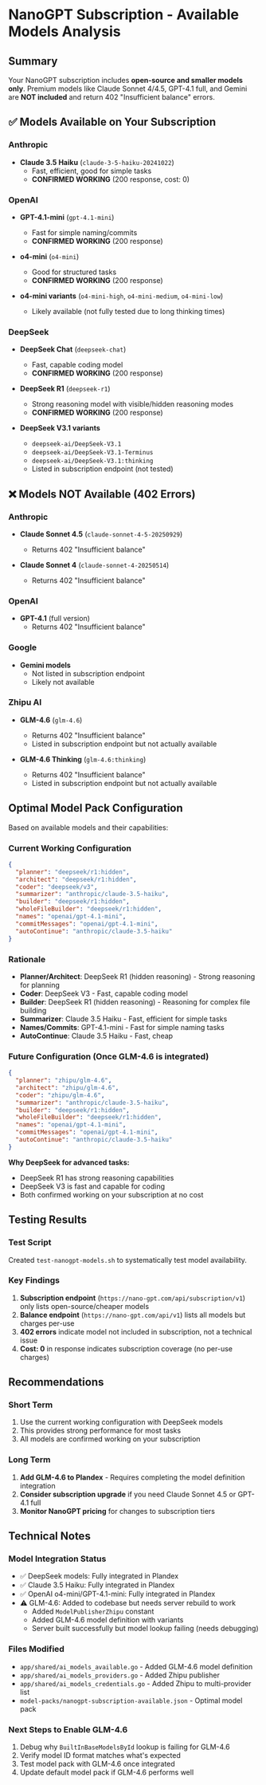 # NanoGPT Subscription - Available Models Analysis

## Summary

Your NanoGPT subscription includes **open-source and smaller models only**. Premium models like Claude Sonnet 4/4.5, GPT-4.1 full, and Gemini are **NOT included** and return 402 "Insufficient balance" errors.

## ✅ Models Available on Your Subscription

### Anthropic
- **Claude 3.5 Haiku** (`claude-3-5-haiku-20241022`)
  - Fast, efficient, good for simple tasks
  - **CONFIRMED WORKING** (200 response, cost: 0)

### OpenAI
- **GPT-4.1-mini** (`gpt-4.1-mini`)
  - Fast for simple naming/commits
  - **CONFIRMED WORKING** (200 response)
  
- **o4-mini** (`o4-mini`)
  - Good for structured tasks
  - **CONFIRMED WORKING** (200 response)
  
- **o4-mini variants** (`o4-mini-high`, `o4-mini-medium`, `o4-mini-low`)
  - Likely available (not fully tested due to long thinking times)

### DeepSeek
- **DeepSeek Chat** (`deepseek-chat`)
  - Fast, capable coding model
  - **CONFIRMED WORKING** (200 response)
  
- **DeepSeek R1** (`deepseek-r1`)
  - Strong reasoning model with visible/hidden reasoning modes
  - **CONFIRMED WORKING** (200 response)
  
- **DeepSeek V3.1 variants**
  - `deepseek-ai/DeepSeek-V3.1`
  - `deepseek-ai/DeepSeek-V3.1-Terminus`
  - `deepseek-ai/DeepSeek-V3.1:thinking`
  - Listed in subscription endpoint (not tested)



## ❌ Models NOT Available (402 Errors)

### Anthropic
- **Claude Sonnet 4.5** (`claude-sonnet-4-5-20250929`)
  - Returns 402 "Insufficient balance"
  
- **Claude Sonnet 4** (`claude-sonnet-4-20250514`)
  - Returns 402 "Insufficient balance"

### OpenAI
- **GPT-4.1** (full version)
  - Returns 402 "Insufficient balance"

### Google
- **Gemini models**
  - Not listed in subscription endpoint
  - Likely not available

### Zhipu AI
- **GLM-4.6** (`glm-4.6`)
  - Returns 402 "Insufficient balance"
  - Listed in subscription endpoint but not actually available

- **GLM-4.6 Thinking** (`glm-4.6:thinking`)
  - Returns 402 "Insufficient balance"
  - Listed in subscription endpoint but not actually available

## Optimal Model Pack Configuration

Based on available models and their capabilities:

### Current Working Configuration
```json
{
  "planner": "deepseek/r1:hidden",
  "architect": "deepseek/r1:hidden",
  "coder": "deepseek/v3",
  "summarizer": "anthropic/claude-3.5-haiku",
  "builder": "deepseek/r1:hidden",
  "wholeFileBuilder": "deepseek/r1:hidden",
  "names": "openai/gpt-4.1-mini",
  "commitMessages": "openai/gpt-4.1-mini",
  "autoContinue": "anthropic/claude-3.5-haiku"
}
```

### Rationale
- **Planner/Architect**: DeepSeek R1 (hidden reasoning) - Strong reasoning for planning
- **Coder**: DeepSeek V3 - Fast, capable coding model
- **Builder**: DeepSeek R1 (hidden reasoning) - Reasoning for complex file building
- **Summarizer**: Claude 3.5 Haiku - Fast, efficient for simple tasks
- **Names/Commits**: GPT-4.1-mini - Fast for simple naming tasks
- **AutoContinue**: Claude 3.5 Haiku - Fast, cheap

### Future Configuration (Once GLM-4.6 is integrated)
```json
{
  "planner": "zhipu/glm-4.6",
  "architect": "zhipu/glm-4.6",
  "coder": "zhipu/glm-4.6",
  "summarizer": "anthropic/claude-3.5-haiku",
  "builder": "deepseek/r1:hidden",
  "wholeFileBuilder": "deepseek/r1:hidden",
  "names": "openai/gpt-4.1-mini",
  "commitMessages": "openai/gpt-4.1-mini",
  "autoContinue": "anthropic/claude-3.5-haiku"
}
```

**Why DeepSeek for advanced tasks:**
- DeepSeek R1 has strong reasoning capabilities
- DeepSeek V3 is fast and capable for coding
- Both confirmed working on your subscription at no cost

## Testing Results

### Test Script
Created `test-nanogpt-models.sh` to systematically test model availability.

### Key Findings
1. **Subscription endpoint** (`https://nano-gpt.com/api/subscription/v1`) only lists open-source/cheaper models
2. **Balance endpoint** (`https://nano-gpt.com/api/v1`) lists all models but charges per-use
3. **402 errors** indicate model not included in subscription, not a technical issue
4. **Cost: 0** in response indicates subscription coverage (no per-use charges)

## Recommendations

### Short Term
1. Use the current working configuration with DeepSeek models
2. This provides strong performance for most tasks
3. All models are confirmed working on your subscription

### Long Term
1. **Add GLM-4.6 to Plandex** - Requires completing the model definition integration
2. **Consider subscription upgrade** if you need Claude Sonnet 4.5 or GPT-4.1 full
3. **Monitor NanoGPT pricing** for changes to subscription tiers

## Technical Notes

### Model Integration Status
- ✅ DeepSeek models: Fully integrated in Plandex
- ✅ Claude 3.5 Haiku: Fully integrated in Plandex
- ✅ OpenAI o4-mini/GPT-4.1-mini: Fully integrated in Plandex
- ⚠️ GLM-4.6: Added to codebase but needs server rebuild to work
  - Added `ModelPublisherZhipu` constant
  - Added GLM-4.6 model definition with variants
  - Server built successfully but model lookup failing (needs debugging)

### Files Modified
- `app/shared/ai_models_available.go` - Added GLM-4.6 model definition
- `app/shared/ai_models_providers.go` - Added Zhipu publisher
- `app/shared/ai_models_credentials.go` - Added Zhipu to multi-provider list
- `model-packs/nanogpt-subscription-available.json` - Optimal model pack

### Next Steps to Enable GLM-4.6
1. Debug why `BuiltInBaseModelsById` lookup is failing for GLM-4.6
2. Verify model ID format matches what's expected
3. Test model pack with GLM-4.6 once integrated
4. Update default model pack if GLM-4.6 performs well

